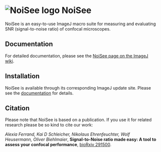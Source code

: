 # ![NoiSee logo][img_noisee_logo] NoiSee

NoiSee is an easy-to-use ImageJ macro suite for measuring and evaluating SNR
(signal-to-noise ratio) of confocal microscopes.

## Documentation

For detailed documentation, please see the [NoiSee page on the ImageJ
wiki][ijnet_noisee].

## Installation

NoiSee is available through its corresponding ImageJ update site. Please see
the [documentation][ijnet_noisee] for details.

## Citation

Please note that NoiSee is based on a publication. If you use it for related
research please be so kind to cite our work:

*Alexia Ferrand, Kai D Schleicher, Nikolaus Ehrenfeuchter, Wolf Heusermann,
Oliver Biehlmaier*, **Signal-to-Noise ratio made easy: A tool to assess your
confocal performance**, [bioRxiv 291500][doi].


[ijnet_noisee]: https://imagej.net/NoiSee
[img_noisee_logo]: https://imagej.net/_images/f/f2/Noisee-logo.png
[doi]: https://doi.org/10.1101/291500